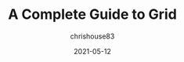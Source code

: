 ---
author: chrishouse83
date: 2021-05-12
layout: post.njk
publisher: css
tags:
  - css
  - layout
target_url: https://css-tricks.com/snippets/css/complete-guide-grid/
title: A Complete Guide to Grid
---